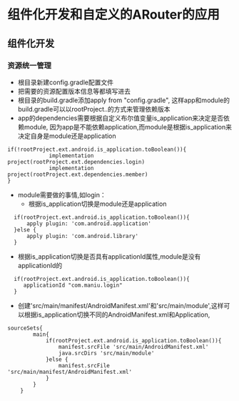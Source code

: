 # 组件化开发和自定义的ARouter的应用

## 组件化开发
### 资源统一管理
- 根目录新建config.gradle配置文件
- 把需要的资源配置版本信息等都填写进去
- 根目录的build.gradle添加apply from "config.gradle",
这样app和module的build.gradle可以以rootProject..的方式来管理依赖版本
- app的dependencies需要根据自定义布尔值变量is_application来决定是否依赖module,
因为app是不能依赖application,而module是根据is_application来决定自身是module还是application
```
if(!rootProject.ext.android.is_application.toBoolean()){
             implementation project(rootProject.ext.dependencies.login)
             implementation project(rootProject.ext.dependencies.member)
}
```
- module需要做的事情,如login：
  - 根据is_application切换是module还是application
```
  if(rootProject.ext.android.is_application.toBoolean()){
      apply plugin: 'com.android.application'
  }else {
      apply plugin: 'com.android.library'
  }
```
  - 根据is_application切换是否具有applicationId属性,module是没有applicationId的
```
  if(rootProject.ext.android.is_application.toBoolean()){
     applicationId "com.maniu.login"
  }
```
  - 创建'src/main/manifest/AndroidManifest.xml'和'src/main/module',这样可以根据is_application切换不同的AndroidManifest.xml和Application,
```
sourceSets{
        main{
            if(rootProject.ext.android.is_application.toBoolean()){
                manifest.srcFile 'src/main/AndroidManifest.xml'
                java.srcDirs 'src/main/module'
            }else {
                manifest.srcFile 'src/main/manifest/AndroidManifest.xml'
            }
        }
    }
```


